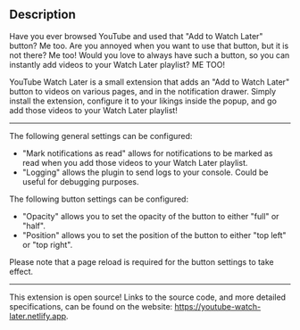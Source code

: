 ## Description

Have you ever browsed YouTube and used that "Add to Watch Later" button? Me too.
Are you annoyed when you want to use that button, but it is not there? Me too!
Would you love to always have such a button, so you can instantly add videos to your Watch Later playlist? ME TOO!

YouTube Watch Later is a small extension that adds an "Add to Watch Later" button to videos on various pages, and in the notification drawer. Simply install the extension, configure it to your likings inside the popup, and go add those videos to your Watch Later playlist!

---

The following general settings can be configured:

- "Mark notifications as read" allows for notifications to be marked as read when you add those videos to your Watch Later playlist.
- "Logging" allows the plugin to send logs to your console. Could be useful for debugging purposes.

The following button settings can be configured:

- "Opacity" allows you to set the opacity of the button to either "full" or "half".
- "Position" allows you to set the position of the button to either "top left" or "top right".

Please note that a page reload is required for the button settings to take effect.

---

This extension is open source! Links to the source code, and more detailed specifications, can be found on the website: https://youtube-watch-later.netlify.app.
